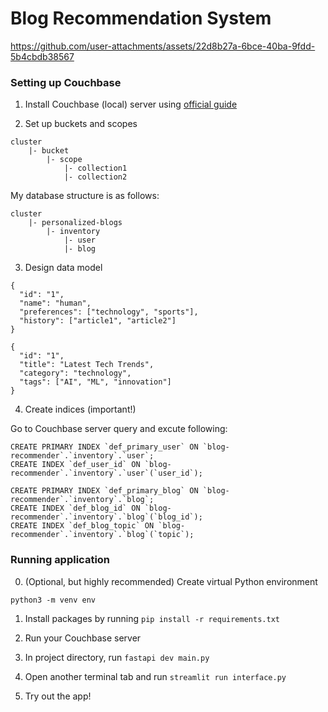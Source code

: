 # Blog Recommendation System



https://github.com/user-attachments/assets/22d8b27a-6bce-40ba-9fdd-5b4cbdb38567



### Setting up Couchbase

1. Install Couchbase (local) server using [official guide](https://docs.couchbase.com/server/current/getting-started/do-a-quick-install.html)

2. Set up buckets and scopes

```
cluster
    |- bucket
        |- scope
            |- collection1
            |- collection2
```

My database structure is as follows:

```
cluster
    |- personalized-blogs
        |- inventory
            |- user
            |- blog
```

3. Design data model

```user
{
  "id": "1",
  "name": "human",
  "preferences": ["technology", "sports"],
  "history": ["article1", "article2"]
}
```

```blog
{
  "id": "1",
  "title": "Latest Tech Trends",
  "category": "technology",
  "tags": ["AI", "ML", "innovation"]
}
```

4. Create indices (important!)

Go to Couchbase server query and excute following:

```user collection
CREATE PRIMARY INDEX `def_primary_user` ON `blog-recommender`.`inventory`.`user`;
CREATE INDEX `def_user_id` ON `blog-recommender`.`inventory`.`user`(`user_id`);
```
```blog collection
CREATE PRIMARY INDEX `def_primary_blog` ON `blog-recommender`.`inventory`.`blog`;
CREATE INDEX `def_blog_id` ON `blog-recommender`.`inventory`.`blog`(`blog_id`);
CREATE INDEX `def_blog_topic` ON `blog-recommender`.`inventory`.`blog`(`topic`);
```

### Running application

0. (Optional, but highly recommended) Create virtual Python environment

```python3 -m venv env```

1. Install packages by running `pip install -r requirements.txt`

2. Run your Couchbase server

3. In project directory, run `fastapi dev main.py`

4. Open another terminal tab and run `streamlit run interface.py`

5. Try out the app!
